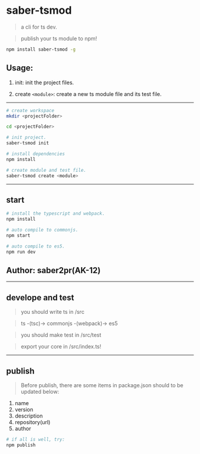 # saber-tsmod

> a cli for ts dev.

> publish your ts module to npm!

```bash
npm install saber-tsmod -g
```

## Usage:

1. init: init the project files.

2. create `<module>`: create a new ts module file and its test file.

---

```bash
# create workspace
mkdir <projectFolder>

cd <projectFolder>

# init project.
saber-tsmod init

# install dependencies
npm install

# create module and test file.
saber-tsmod create <module>
```

---

## start

```bash
# install the typescript and webpack.
npm install
```

```bash
# auto compile to commonjs.
npm start

# auto compile to es5.
npm run dev

```

## Author: saber2pr(AK-12)

---

## develope and test

> you should write ts in /src

> ts -(tsc)-> commonjs -(webpack)-> es5

> you should make test in /src/test

> export your core in /src/index.ts!

---

## publish

> Before publish, there are some items in package.json should to be updated below:

1. name
2. version
3. description
4. repository(url)
5. author

```bash
# if all is well, try:
npm publish
```
